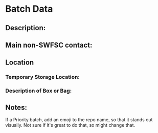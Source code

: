 # Batch Data

## Description:

## Main non-SWFSC contact:

## Location

### Temporary Storage Location:

### Description of Box or Bag:

## Notes:

If a Priority batch, add an emoji to the repo name, so that it stands out visually. Not sure if it's great to do that, so might change that.
